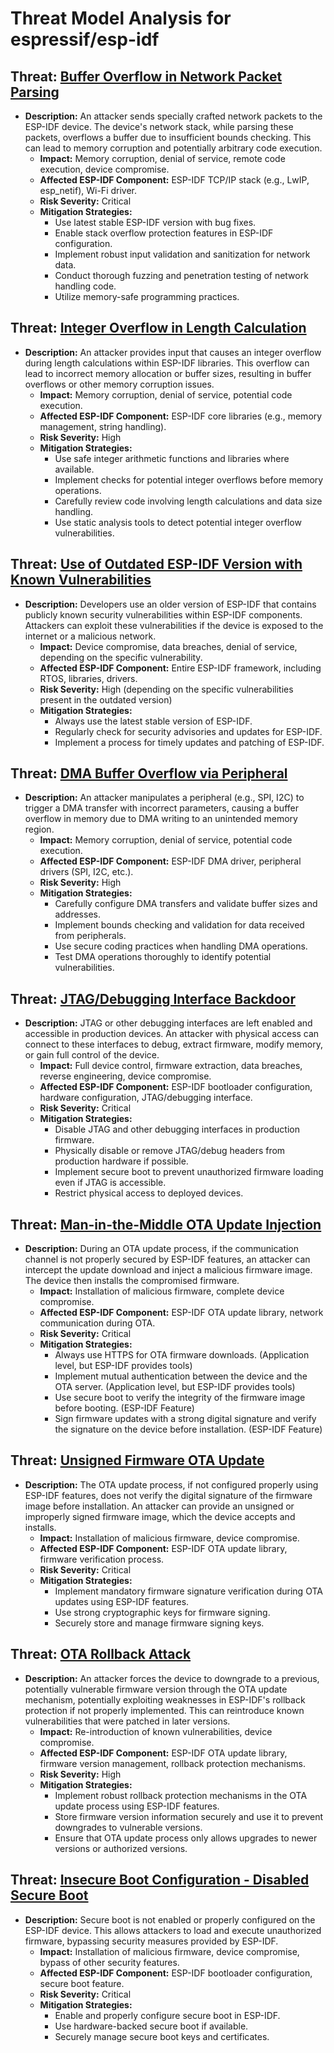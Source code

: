 # Threat Model Analysis for espressif/esp-idf

## Threat: [Buffer Overflow in Network Packet Parsing](./threats/buffer_overflow_in_network_packet_parsing.md)

*   **Description:** An attacker sends specially crafted network packets to the ESP-IDF device. The device's network stack, while parsing these packets, overflows a buffer due to insufficient bounds checking. This can lead to memory corruption and potentially arbitrary code execution.
    *   **Impact:** Memory corruption, denial of service, remote code execution, device compromise.
    *   **Affected ESP-IDF Component:**  ESP-IDF TCP/IP stack (e.g., LwIP, esp_netif), Wi-Fi driver.
    *   **Risk Severity:** Critical
    *   **Mitigation Strategies:**
        *   Use latest stable ESP-IDF version with bug fixes.
        *   Enable stack overflow protection features in ESP-IDF configuration.
        *   Implement robust input validation and sanitization for network data.
        *   Conduct thorough fuzzing and penetration testing of network handling code.
        *   Utilize memory-safe programming practices.

## Threat: [Integer Overflow in Length Calculation](./threats/integer_overflow_in_length_calculation.md)

*   **Description:** An attacker provides input that causes an integer overflow during length calculations within ESP-IDF libraries. This overflow can lead to incorrect memory allocation or buffer sizes, resulting in buffer overflows or other memory corruption issues.
    *   **Impact:** Memory corruption, denial of service, potential code execution.
    *   **Affected ESP-IDF Component:** ESP-IDF core libraries (e.g., memory management, string handling).
    *   **Risk Severity:** High
    *   **Mitigation Strategies:**
        *   Use safe integer arithmetic functions and libraries where available.
        *   Implement checks for potential integer overflows before memory operations.
        *   Carefully review code involving length calculations and data size handling.
        *   Use static analysis tools to detect potential integer overflow vulnerabilities.

## Threat: [Use of Outdated ESP-IDF Version with Known Vulnerabilities](./threats/use_of_outdated_esp-idf_version_with_known_vulnerabilities.md)

*   **Description:** Developers use an older version of ESP-IDF that contains publicly known security vulnerabilities within ESP-IDF components. Attackers can exploit these vulnerabilities if the device is exposed to the internet or a malicious network.
    *   **Impact:** Device compromise, data breaches, denial of service, depending on the specific vulnerability.
    *   **Affected ESP-IDF Component:** Entire ESP-IDF framework, including RTOS, libraries, drivers.
    *   **Risk Severity:** High (depending on the specific vulnerabilities present in the outdated version)
    *   **Mitigation Strategies:**
        *   Always use the latest stable version of ESP-IDF.
        *   Regularly check for security advisories and updates for ESP-IDF.
        *   Implement a process for timely updates and patching of ESP-IDF.

## Threat: [DMA Buffer Overflow via Peripheral](./threats/dma_buffer_overflow_via_peripheral.md)

*   **Description:** An attacker manipulates a peripheral (e.g., SPI, I2C) to trigger a DMA transfer with incorrect parameters, causing a buffer overflow in memory due to DMA writing to an unintended memory region.
    *   **Impact:** Memory corruption, denial of service, potential code execution.
    *   **Affected ESP-IDF Component:** ESP-IDF DMA driver, peripheral drivers (SPI, I2C, etc.).
    *   **Risk Severity:** High
    *   **Mitigation Strategies:**
        *   Carefully configure DMA transfers and validate buffer sizes and addresses.
        *   Implement bounds checking and validation for data received from peripherals.
        *   Use secure coding practices when handling DMA operations.
        *   Test DMA operations thoroughly to identify potential vulnerabilities.

## Threat: [JTAG/Debugging Interface Backdoor](./threats/jtagdebugging_interface_backdoor.md)

*   **Description:** JTAG or other debugging interfaces are left enabled and accessible in production devices. An attacker with physical access can connect to these interfaces to debug, extract firmware, modify memory, or gain full control of the device.
    *   **Impact:** Full device control, firmware extraction, data breaches, reverse engineering, device compromise.
    *   **Affected ESP-IDF Component:** ESP-IDF bootloader configuration, hardware configuration, JTAG/debugging interface.
    *   **Risk Severity:** Critical
    *   **Mitigation Strategies:**
        *   Disable JTAG and other debugging interfaces in production firmware.
        *   Physically disable or remove JTAG/debug headers from production hardware if possible.
        *   Implement secure boot to prevent unauthorized firmware loading even if JTAG is accessible.
        *   Restrict physical access to deployed devices.

## Threat: [Man-in-the-Middle OTA Update Injection](./threats/man-in-the-middle_ota_update_injection.md)

*   **Description:** During an OTA update process, if the communication channel is not properly secured by ESP-IDF features, an attacker can intercept the update download and inject a malicious firmware image. The device then installs the compromised firmware.
    *   **Impact:** Installation of malicious firmware, complete device compromise.
    *   **Affected ESP-IDF Component:** ESP-IDF OTA update library, network communication during OTA.
    *   **Risk Severity:** Critical
    *   **Mitigation Strategies:**
        *   Always use HTTPS for OTA firmware downloads. (Application level, but ESP-IDF provides tools)
        *   Implement mutual authentication between the device and the OTA server. (Application level, but ESP-IDF provides tools)
        *   Use secure boot to verify the integrity of the firmware image before booting. (ESP-IDF Feature)
        *   Sign firmware updates with a strong digital signature and verify the signature on the device before installation. (ESP-IDF Feature)

## Threat: [Unsigned Firmware OTA Update](./threats/unsigned_firmware_ota_update.md)

*   **Description:** The OTA update process, if not configured properly using ESP-IDF features, does not verify the digital signature of the firmware image before installation. An attacker can provide an unsigned or improperly signed firmware image, which the device accepts and installs.
    *   **Impact:** Installation of malicious firmware, device compromise.
    *   **Affected ESP-IDF Component:** ESP-IDF OTA update library, firmware verification process.
    *   **Risk Severity:** Critical
    *   **Mitigation Strategies:**
        *   Implement mandatory firmware signature verification during OTA updates using ESP-IDF features.
        *   Use strong cryptographic keys for firmware signing.
        *   Securely store and manage firmware signing keys.

## Threat: [OTA Rollback Attack](./threats/ota_rollback_attack.md)

*   **Description:** An attacker forces the device to downgrade to a previous, potentially vulnerable firmware version through the OTA update mechanism, potentially exploiting weaknesses in ESP-IDF's rollback protection if not properly implemented. This can reintroduce known vulnerabilities that were patched in later versions.
    *   **Impact:** Re-introduction of known vulnerabilities, device compromise.
    *   **Affected ESP-IDF Component:** ESP-IDF OTA update library, firmware version management, rollback protection mechanisms.
    *   **Risk Severity:** High
    *   **Mitigation Strategies:**
        *   Implement robust rollback protection mechanisms in the OTA update process using ESP-IDF features.
        *   Store firmware version information securely and use it to prevent downgrades to vulnerable versions.
        *   Ensure that OTA update process only allows upgrades to newer versions or authorized versions.

## Threat: [Insecure Boot Configuration - Disabled Secure Boot](./threats/insecure_boot_configuration_-_disabled_secure_boot.md)

*   **Description:** Secure boot is not enabled or properly configured on the ESP-IDF device. This allows attackers to load and execute unauthorized firmware, bypassing security measures provided by ESP-IDF.
    *   **Impact:** Installation of malicious firmware, device compromise, bypass of other security features.
    *   **Affected ESP-IDF Component:** ESP-IDF bootloader configuration, secure boot feature.
    *   **Risk Severity:** Critical
    *   **Mitigation Strategies:**
        *   Enable and properly configure secure boot in ESP-IDF.
        *   Use hardware-backed secure boot if available.
        *   Securely manage secure boot keys and certificates.

